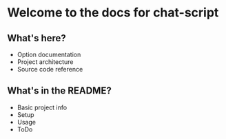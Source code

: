 # Welcome to the docs for chat-script

## What's here?

- Option documentation
- Project architecture
- Source code reference

## What's in the README?

- Basic project info
- Setup
- Usage
- ToDo
